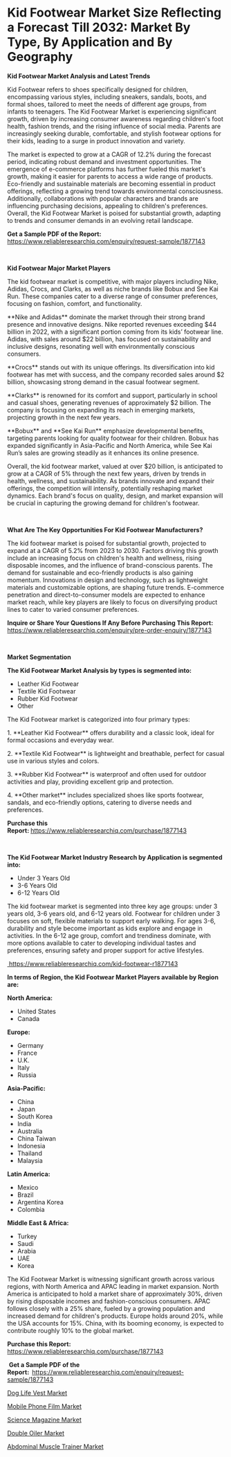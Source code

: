 <p><h1>Kid Footwear Market Size Reflecting a Forecast Till 2032: Market By Type, By Application and By Geography</h1></p><p><strong>Kid Footwear Market Analysis and Latest Trends</strong></p>
<p><p>Kid Footwear refers to shoes specifically designed for children, encompassing various styles, including sneakers, sandals, boots, and formal shoes, tailored to meet the needs of different age groups, from infants to teenagers. The Kid Footwear Market is experiencing significant growth, driven by increasing consumer awareness regarding children's foot health, fashion trends, and the rising influence of social media. Parents are increasingly seeking durable, comfortable, and stylish footwear options for their kids, leading to a surge in product innovation and variety.</p><p>The market is expected to grow at a CAGR of 12.2% during the forecast period, indicating robust demand and investment opportunities. The emergence of e-commerce platforms has further fueled this market's growth, making it easier for parents to access a wide range of products. Eco-friendly and sustainable materials are becoming essential in product offerings, reflecting a growing trend towards environmental consciousness. Additionally, collaborations with popular characters and brands are influencing purchasing decisions, appealing to children's preferences. Overall, the Kid Footwear Market is poised for substantial growth, adapting to trends and consumer demands in an evolving retail landscape.</p></p>
<p><strong>Get a Sample PDF of the Report:&nbsp;</strong> <a href="https://www.reliableresearchiq.com/enquiry/request-sample/1877143?utm_campaign=1087&utm_medium=2&utm_source=Github&utm_content=ia&utm_term=05032025&utm_id=kid-footwear">https://www.reliableresearchiq.com/enquiry/request-sample/1877143</a></p>
<p>&nbsp;</p>
<p><strong>Kid Footwear Major Market Players</strong></p>
<p><p>The kid footwear market is competitive, with major players including Nike, Adidas, Crocs, and Clarks, as well as niche brands like Bobux and See Kai Run. These companies cater to a diverse range of consumer preferences, focusing on fashion, comfort, and functionality.</p><p>**Nike and Adidas** dominate the market through their strong brand presence and innovative designs. Nike reported revenues exceeding $44 billion in 2022, with a significant portion coming from its kids’ footwear line. Adidas, with sales around $22 billion, has focused on sustainability and inclusive designs, resonating well with environmentally conscious consumers.</p><p>**Crocs** stands out with its unique offerings. Its diversification into kid footwear has met with success, and the company recorded sales around $2 billion, showcasing strong demand in the casual footwear segment.</p><p>**Clarks** is renowned for its comfort and support, particularly in school and casual shoes, generating revenues of approximately $2 billion. The company is focusing on expanding its reach in emerging markets, projecting growth in the next few years.</p><p>**Bobux** and **See Kai Run** emphasize developmental benefits, targeting parents looking for quality footwear for their children. Bobux has expanded significantly in Asia-Pacific and North America, while See Kai Run’s sales are growing steadily as it enhances its online presence.</p><p>Overall, the kid footwear market, valued at over $20 billion, is anticipated to grow at a CAGR of 5% through the next few years, driven by trends in health, wellness, and sustainability. As brands innovate and expand their offerings, the competition will intensify, potentially reshaping market dynamics. Each brand's focus on quality, design, and market expansion will be crucial in capturing the growing demand for children's footwear.</p></p>
<p>&nbsp;</p>
<p><strong>What Are The Key Opportunities For Kid Footwear Manufacturers?</strong></p>
<p><p>The kid footwear market is poised for substantial growth, projected to expand at a CAGR of 5.2% from 2023 to 2030. Factors driving this growth include an increasing focus on children's health and wellness, rising disposable incomes, and the influence of brand-conscious parents. The demand for sustainable and eco-friendly products is also gaining momentum. Innovations in design and technology, such as lightweight materials and customizable options, are shaping future trends. E-commerce penetration and direct-to-consumer models are expected to enhance market reach, while key players are likely to focus on diversifying product lines to cater to varied consumer preferences.</p></p>
<p><strong>Inquire or Share Your Questions If Any Before Purchasing This Report:</strong> <a href="https://www.reliableresearchiq.com/enquiry/pre-order-enquiry/1877143?utm_campaign=1087&utm_medium=2&utm_source=Github&utm_content=ia&utm_term=05032025&utm_id=kid-footwear">https://www.reliableresearchiq.com/enquiry/pre-order-enquiry/1877143</a></p>
<p>&nbsp;</p>
<p><strong>Market Segmentation</strong></p>
<p><strong>The Kid Footwear Market Analysis by types is segmented into:</strong></p>
<p><ul><li>Leather Kid Footwear</li><li>Textile Kid Footwear</li><li>Rubber Kid Footwear</li><li>Other</li></ul></p>
<p><p>The Kid Footwear market is categorized into four primary types: </p><p>1. **Leather Kid Footwear** offers durability and a classic look, ideal for formal occasions and everyday wear.</p><p>2. **Textile Kid Footwear** is lightweight and breathable, perfect for casual use in various styles and colors. </p><p>3. **Rubber Kid Footwear** is waterproof and often used for outdoor activities and play, providing excellent grip and protection.</p><p>4. **Other market** includes specialized shoes like sports footwear, sandals, and eco-friendly options, catering to diverse needs and preferences.</p></p>
<p><strong>Purchase this Report:&nbsp;</strong><a href="https://www.reliableresearchiq.com/purchase/1877143?utm_campaign=1087&utm_medium=2&utm_source=Github&utm_content=ia&utm_term=05032025&utm_id=kid-footwear">https://www.reliableresearchiq.com/purchase/1877143</a></p>
<p>&nbsp;</p>
<p><strong>The Kid Footwear Market Industry Research by Application is segmented into:</strong></p>
<p><ul><li>Under 3 Years Old</li><li>3-6 Years Old</li><li>6-12 Years Old</li></ul></p>
<p><p>The kid footwear market is segmented into three key age groups: under 3 years old, 3-6 years old, and 6-12 years old. Footwear for children under 3 focuses on soft, flexible materials to support early walking. For ages 3-6, durability and style become important as kids explore and engage in activities. In the 6-12 age group, comfort and trendiness dominate, with more options available to cater to developing individual tastes and preferences, ensuring safety and proper support for active lifestyles.</p></p>
<p><a href="https://www.reliableresearchiq.com/kid-footwear-r1877143?utm_campaign=1087&utm_medium=2&utm_source=Github&utm_content=ia&utm_term=05032025&utm_id=kid-footwear">&nbsp;https://www.reliableresearchiq.com/kid-footwear-r1877143</a></p>
<p><strong>In terms of Region, the Kid Footwear Market Players available by Region are:</strong></p>
<p>
    <p> <strong> North America: </strong>
        <ul>
            <li>United States</li>
            <li>Canada</li>
        </ul>
        </p> 
    <p> <strong> Europe: </strong>
        <ul>
            <li>Germany</li>
            <li>France</li>
            <li>U.K.</li>
            <li>Italy</li>
            <li>Russia</li>
        </ul>
        </p> 
    <p> <strong> Asia-Pacific: </strong>
        <ul>
            <li>China</li>
            <li>Japan</li>
            <li>South Korea</li>
            <li>India</li>
            <li>Australia</li>
            <li>China Taiwan</li>
            <li>Indonesia</li>
            <li>Thailand</li>
            <li>Malaysia</li>
        </ul>
        </p> 
    <p> <strong> Latin America: </strong>
        <ul>
            <li>Mexico</li>
            <li>Brazil</li>
            <li>Argentina Korea</li>
            <li>Colombia</li>
        </ul>
        </p> 
    <p> <strong> Middle East & Africa: </strong>
        <ul>
            <li>Turkey</li>
            <li>Saudi</li>
            <li>Arabia</li>
            <li>UAE</li>
            <li>Korea</li>
        </ul>
    </p>
    </p>
<p><p>The Kid Footwear Market is witnessing significant growth across various regions, with North America and APAC leading in market expansion. North America is anticipated to hold a market share of approximately 30%, driven by rising disposable incomes and fashion-conscious consumers. APAC follows closely with a 25% share, fueled by a growing population and increased demand for children's products. Europe holds around 20%, while the USA accounts for 15%. China, with its booming economy, is expected to contribute roughly 10% to the global market.</p></p>
<p><strong>Purchase this Report: </strong><a href="https://www.reliableresearchiq.com/purchase/1877143?utm_campaign=1087&utm_medium=2&utm_source=Github&utm_content=ia&utm_term=05032025&utm_id=kid-footwear">https://www.reliableresearchiq.com/purchase/1877143</a></p>
<p>&nbsp;<strong>Get a Sample PDF of the Report:&nbsp;&nbsp;</strong><a href="https://www.reliableresearchiq.com/enquiry/request-sample/1877143?utm_campaign=1087&utm_medium=2&utm_source=Github&utm_content=ia&utm_term=05032025&utm_id=kid-footwear">https://www.reliableresearchiq.com/enquiry/request-sample/1877143</a></p>
<p><strong></strong></p>
<p><p><a href="https://github.com/azetehhasle/Market-Research-Report-List-1/blob/main/dog-life-vest-market.md?utm_campaign=1087&utm_medium=2&utm_source=Github&utm_content=ia&utm_term=05032025&utm_id=kid-footwear">Dog Life Vest Market</a></p><p><a href="https://github.com/hacklmenckg6/Market-Research-Report-List-1/blob/main/mobile-phone-film-market.md?utm_campaign=1087&utm_medium=2&utm_source=Github&utm_content=ia&utm_term=05032025&utm_id=kid-footwear">Mobile Phone Film Market</a></p><p><a href="https://github.com/knipsfilip8f/Market-Research-Report-List-1/blob/main/science-magazine-market.md?utm_campaign=1087&utm_medium=2&utm_source=Github&utm_content=ia&utm_term=05032025&utm_id=kid-footwear">Science Magazine Market</a></p><p><a href="https://github.com/hirtzhulstsq/Market-Research-Report-List-1/blob/main/double-oiler-market.md?utm_campaign=1087&utm_medium=2&utm_source=Github&utm_content=ia&utm_term=05032025&utm_id=kid-footwear">Double Oiler Market</a></p><p><a href="https://github.com/bilkbitsch/Market-Research-Report-List-1/blob/main/abdominal-muscle-trainer-market.md?utm_campaign=1087&utm_medium=2&utm_source=Github&utm_content=ia&utm_term=05032025&utm_id=kid-footwear">Abdominal Muscle Trainer Market</a></p></p>